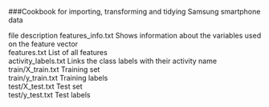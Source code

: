 ###Cookbook for importing, transforming and tidying Samsung smartphone data


file                description
features_info.txt   Shows information about the variables used on the feature vector  
features.txt        List of all features  
activity_labels.txt Links the class labels with their activity name  
train/X_train.txt   Training set  
train/y_train.txt   Training labels  
test/X_test.txt     Test set  
test/y_test.txt     Test labels 

